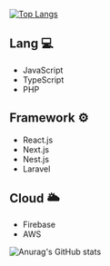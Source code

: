 [![Top Langs](https://github-readme-stats.vercel.app/api/top-langs/?username=frontTSend&hide=php,blade&theme=radical)](https://github.com/anuraghazra/github-readme-stats)


## Lang 💻
- JavaScript  
- TypeScript  
- PHP  

## Framework ⚙
- React.js  
- Next.js  
- Nest.js  
- Laravel

## Cloud 🌥
- Firebase  
- AWS

![Anurag's GitHub stats](https://github-readme-stats.vercel.app/api?username=frontTSend&show_icons=true&theme=radical)
